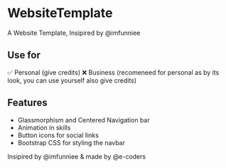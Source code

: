 # WebsiteTemplate
A Website Template, Insipired by @imfunniee

## Use for
✅ Personal (give credits)
❌ Business (recomeneed for personal as by its look, you can use yourself also give credits)

## Features
- Glassmorphism and Centered Navigation bar
- Animation in skills
- Button icons for social links
- Bootstrap CSS for styling the navbar

Insipired by @imfunniee & made by @e-coders
